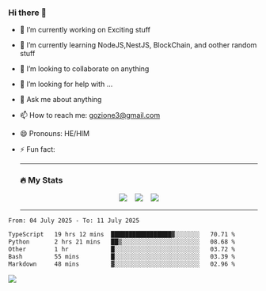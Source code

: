 ### Hi there 👋

<!--
**charlieScript/charlieScript** is a ✨ _special_ ✨ repository because its `README.md` (this file) appears on your GitHub profile.

Here are some ideas to get you started: -->

- 🔭 I’m currently working on Exciting stuff
- 🌱 I’m currently learning NodeJS,NestJS, BlockChain, and oother random stuff
- 👯 I’m looking to collaborate on anything
- 🤔 I’m looking for help with ...
- 💬 Ask me about anything
- 📫 How to reach me: gozione3@gmail.com
- 😄 Pronouns: HE/HIM
- ⚡ Fun fact:


  ---

  ### :fire: My Stats

  <div id="stats" align="center">
  <img src="http://github-readme-streak-stats.herokuapp.com?user=charlieScript&theme=dark&date_format=M%20j%5B%2C%20Y%5D" />&nbsp;&nbsp;&nbsp;
  <img src="https://github-readme-stats.vercel.app/api/top-langs/?username=charlieScript&layout=compact&theme=vision-friendly-dark"/>&nbsp;&nbsp;&nbsp;
  <img src="https://github-readme-stats.vercel.app/api?username=charlieScript&show_icons=true&theme=radical"/>
  </div>

  ---



<!--START_SECTION:waka-->

```txt
From: 04 July 2025 - To: 11 July 2025

TypeScript   19 hrs 12 mins  █████████████████▓░░░░░░░   70.71 %
Python       2 hrs 21 mins   ██▒░░░░░░░░░░░░░░░░░░░░░░   08.68 %
Other        1 hr            █░░░░░░░░░░░░░░░░░░░░░░░░   03.72 %
Bash         55 mins         █░░░░░░░░░░░░░░░░░░░░░░░░   03.39 %
Markdown     48 mins         ▓░░░░░░░░░░░░░░░░░░░░░░░░   02.96 %
```

<!--END_SECTION:waka-->
![](https://komarev.com/ghpvc/?username=charlieScript)
